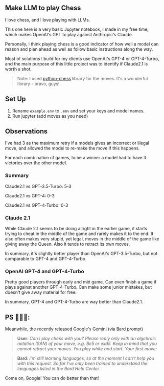 ## Make LLM to play Chess

I love chess, and I love playing with LLMs.

This one here is a very basic Jupyter notebook, I made in my free time, which makes OpenAI's GPT to play against Anthropic's Claude.

Personally, I think playing chess is a good indicator of how well a model can reason and plan ahead as well as follow basic instructions along the way.

Most of solutions I build for my clients use OpenAI's GPT-4 or GPT-4-Turbo, and the main purpose of this little project was to identify if Claude2.1 is worth a shot.

> Note: I used [python-chess](https://python-chess.readthedocs.io/en/latest/) library for the moves. It's a wonderful library - bravo, guys!

## Set Up

1. Rename `example.env` to `.env` and set your keys and model names.
2. Run jupyter (add moves as you need)

## Observations

I've had 3 as the maximum retry if a models gives an incorrect or illegal move, and allowed the model to re-make the move if this happens.

For each combination of games, to be a winner a model had to have 3 victories over the other model.

### Summary

Claude2.1 vs GPT-3.5-Turbo: 5-3

Claude2.1 vs GPT-4: 0-3

Claude2.1 vs GPT-4-Turbo: 0-3

### Claude 2.1

While Claude 2.1 seems to be doing alright in the earlier game, it starts trying to cheat in the middle of the game and rarely makes it to the end. It also often makes very stupid, yet legal, moves in the middle of the game like giving away the Queen. Also it tends to retract its own moves.

In summary, it's slightly better player than OpenAI's GPT-3.5-Turbo, but not comparable to GPT-4 and GPT-4-Turbo.

### OpenAI GPT-4 and GPT-4-Turbo

Pretty good players through early and mid game. Can even finish a game if plays against another GPT-4-Turbo. Can make some junior mistakes, but doesn't give away material for free.

In summary, GPT-4 and GPT-4-Turbo are way better than Claude2.1.

## PS 🫠🥴😬:

Meanwhile, the recently released Google's Gemini (via Bard prompt)

> **User**: _Can I play chess with you? Please reply only with an algebraic notation (SAN) of your move, e.g. Be5 or exd5. Keep in mind that you cannot retract your moves. You play white and start. Your first move:_

> **Bard**: _I'm still learning languages, so at the moment I can't help you with this request. So far I've only been trained to understand the languages listed in the Bard Help Center._

Come on, Google! You can do better than that!
